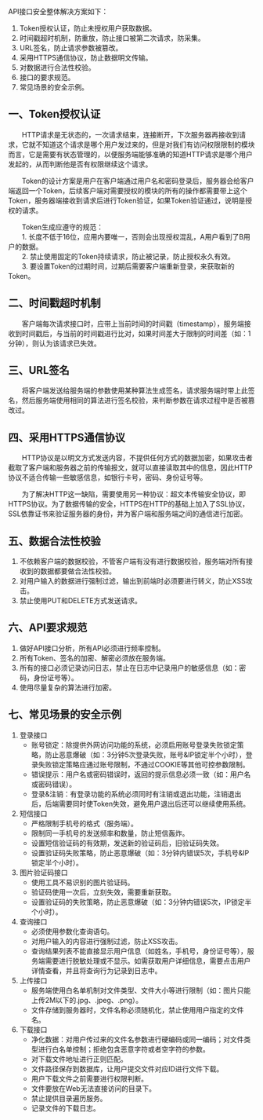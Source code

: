 API接口安全整体解决方案如下：  
  1. Token授权认证，防止未授权用户获取数据。
  2. 时间戳超时机制，防重放，防止接口被第二次请求，防采集。
  3. URL签名，防止请求参数被篡改。
  4. 采用HTTPS通信协议，防止数据明文传输。
  5.  对数据进行合法性校验。
  6.  接口的要求规范。
  7.   常见场景的安全示例。  

## 一、Token授权认证
　　HTTP请求是无状态的，一次请求结束，连接断开，下次服务器再接收到请求，它就不知道这个请求是哪个用户发过来的，但是对我们有访问权限限制的模块而言，它是需要有状态管理的，以便服务端能够准确的知道HTTP请求是哪个用户发起的，从而判断他是否有权限继续这个请求。  
  
　　Token的设计方案是用户在客户端通过用户名和密码登录后，服务器会给客户端返回一个Token，后续客户端对需要授权的模块的所有的操作都需要带上这个Token，服务器端接收到请求后进行Token验证，如果Token验证通过，说明是授权的请求。  

　　Token生成应遵守的规范：  
      　　1. 长度不低于16位，应用内要唯一，否则会出现授权混乱，A用户看到了B用户的数据。  
      　　2. 禁止使用固定的Token持续请求，防止被记录，防止授权永久有效。  
      　　3. 要设置Token的过期时间，过期后需要客户端重新登录，来获取新的Token。

## 二、时间戳超时机制
　　客户端每次请求接口时，应带上当前时间的时间戳（timestamp），服务端接收到时间戳后，与当前的时间戳进行比对，如果时间差大于限制的时间差（如：1分钟），则认为该请求已失效。

## 三、URL签名
　　将客户端发送给服务端的参数使用某种算法生成签名，请求服务端时带上此签名，然后服务端使用相同的算法进行签名校验，来判断参数在请求过程中是否被篡改过。
  
## 四、采用HTTPS通信协议
　　HTTP协议是以明文方式发送内容，不提供任何方式的数据加密，如果攻击者截取了客户端和服务器之前的传输报文，就可以直接读取其中的信息，因此HTTP协议不适合传输一些敏感信息，如银行卡号，密码、身份证号等。  
   
　　为了解决HTTP这一缺陷，需要使用另一种协议：超文本传输安全协议，即HTTPS协议。为了数据传输的安全，HTTPS在HTTP的基础上加入了SSL协议，SSL依靠证书来验证服务器的身份，并为客户端和服务端之间的通信进行加密。
  
## 五、数据合法性校验
  1. 不依赖客户端的数据校验，不管客户端有没有进行数据校验，服务端对所有接收到的数据都要做合法性校验。  
  2. 对用户输入的数据进行强制过滤，输出到前端时必须要进行转义，防止XSS攻击。  
  3. 禁止使用PUT和DELETE方式发送请求。

## 六、API要求规范  
  1. 做好API接口分析，所有API必须进行频率控制。  
  2. 所有Token、签名的加密、解密必须放在服务端。  
  3. 所有的接口必须记录访问日志，禁止在日志中记录用户的敏感信息（如：密码，身份证号等）。  
  4. 使用尽量复杂的算法进行加密。

## 七、常见场景的安全示例  
  1. 登录接口
      + 账号锁定：除提供外网访问功能的系统，必须启用账号登录失败锁定策略，防止恶意爆破（如：3分钟5次登录失败，账号&IP锁定半个小时），登录失败锁定策略应通过账号限制，不通过COOKIE等其他可控参数限制。  
      + 错误提示：用户名或密码错误时，返回的提示信息必须一致（如：用户名或密码错误）。  
      + 登录&注销：有登录功能的系统必须同时有注销或退出功能，注销退出后，后端需要同时使Token失效，避免用户退出后还可以继续使用系统。  
  2. 短信接口  
      + 严格限制手机号的格式（服务端）。  
      + 限制同一手机号的发送频率和数量，防止短信轰炸。  
      + 设置短信验证码的有效期，发送新的验证码后，旧验证码失效。  
      + 设置验证码失败策略，防止恶意爆破（如：3分钟内错误5次，手机号&IP锁定半个小时）。  
  3. 图片验证码接口  
      + 使用工具不易识别的图片验证码。  
      + 验证码使用一次后，立刻失效，需要重新获取。  
      + 设置验证码的失败策略，防止恶意爆破（如：3分钟内错误5次，IP锁定半个小时）。  
  4. 查询接口  
      + 必须使用参数化查询语句。  
      + 对用户输入的内容进行强制过滤，防止XSS攻击。  
      + 查询结果列表不能直接显示用户信息（如姓名，手机号，身份证号等），服务端需要进行脱敏处理或不显示。如需获取用户详细信息，需要点击用户详情查看，并且将查询行为记录到日志中。  
  5. 上传接口  
      + 服务端使用白名单机制对文件类型、文件大小等进行限制（如：图片只能上传2M以下的.jpg、.jpeg、.png）。  
      + 文件存储到服务器时，文件名称必须随机化，禁止使用用户指定的文件名。  
  6. 下载接口  
      + 净化数据：对用户传过来的文件名参数进行硬编码或同一编码；对文件类型进行白名单控制；拒绝包含恶意字符或者空字符的参数。  
      + 对下载文件地址进行正则匹配。  
      + 文件路径保存到数据库，让用户提交文件对应ID进行文件下载。  
      + 用户下载文件之前需要进行权限判断。  
      + 文件要放在Web无法直接访问的目录下。  
      + 禁止提供目录遍历服务。  
      + 记录文件的下载日志。
   
